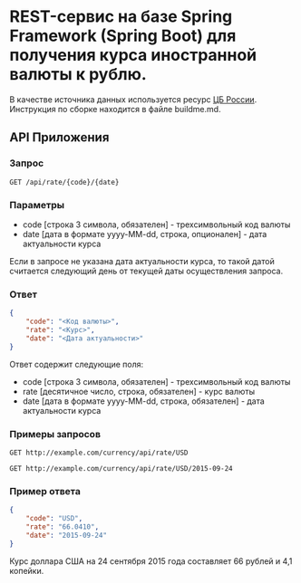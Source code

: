 REST-сервис на базе Spring Framework (Spring Boot)
для получения курса иностранной валюты к рублю.
======================================

В качестве источника данных используется ресурс [ЦБ России](http://www.cbr.ru/scripts/Root.asp).
Инструкция по сборке находится в файле buildme.md.

API Приложения
--------------

### Запрос

    GET /api/rate/{code}/{date}


### Параметры

* code [строка 3 символа, обязателен] - трехсимвольный код валюты
* date [дата в формате yyyy-MM-dd, строка, опционален] - дата актуальности курса

Если в запросе не указана дата актуальности курса, то такой датой считается
следующий день от текущей даты осуществления запроса.

### Ответ

```json
{
    "code": "<Код валюты>",
    "rate": "<Курс>",
    "date": "<Дата актуальности>"
}
```

Ответ содержит следующие поля:

* code [строка 3 символа, обязателен] - трехсимвольный код валюты
* rate [десятичное число, строка, обязателен] - курс валюты
* date [дата в формате yyyy-MM-dd, строка, обязателен] - дата актуальности курса


### Примеры запросов

    GET http://example.com/currency/api/rate/USD

    GET http://example.com/currency/api/rate/USD/2015-09-24


### Пример ответа

```json
{
    "code": "USD",
    "rate": "66.0410",
    "date": "2015-09-24"
}
```

Курс доллара США на 24 сентября 2015 года составляет 66 рублей и 4,1 копейки.

